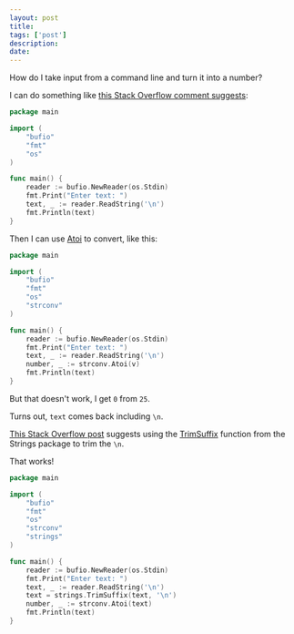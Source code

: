 ```yaml
---
layout: post
title: 
tags: ['post']
description:
date:
---
```


How do I take input from a command line and turn it into a number? 

I can do something like [this Stack Overflow comment suggests](https://stackoverflow.com/a/20895629):

```go
package main

import (
    "bufio"
    "fmt"
    "os"
)

func main() {
    reader := bufio.NewReader(os.Stdin)
    fmt.Print("Enter text: ")
    text, _ := reader.ReadString('\n')
    fmt.Println(text)
}
```

Then I can use [Atoi](https://golang.org/pkg/strconv/#Atoi) to convert, like this: 

```go 
package main

import (
    "bufio"
    "fmt"
    "os"
    "strconv"
)

func main() {
    reader := bufio.NewReader(os.Stdin)
    fmt.Print("Enter text: ")
    text, _ := reader.ReadString('\n')
    number, _ := strconv.Atoi(v)
    fmt.Println(text)
}
```
But that doesn't work, I get `0` from `25`. 

Turns out, `text` comes back including `\n`. 

[This Stack Overflow post](https://stackoverflow.com/a/44448443) suggests using the [TrimSuffix](https://golang.org/pkg/strings/#TrimSuffix) function from the Strings package to trim the `\n`. 

That works! 

```go 
package main

import (
    "bufio"
    "fmt"
    "os"
    "strconv"
    "strings"
)

func main() {
    reader := bufio.NewReader(os.Stdin)
    fmt.Print("Enter text: ")
    text, _ := reader.ReadString('\n')
    text = strings.TrimSuffix(text, '\n')
    number, _ := strconv.Atoi(text)
    fmt.Println(text)
}
```